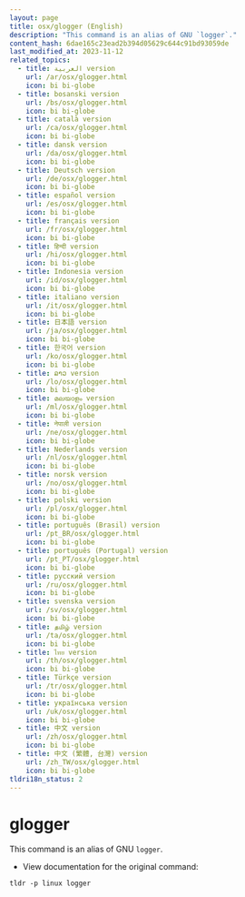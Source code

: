 ```yaml
---
layout: page
title: osx/glogger (English)
description: "This command is an alias of GNU `logger`."
content_hash: 6dae165c23ead2b394d05629c644c91bd93059de
last_modified_at: 2023-11-12
related_topics:
  - title: العربية version
    url: /ar/osx/glogger.html
    icon: bi bi-globe
  - title: bosanski version
    url: /bs/osx/glogger.html
    icon: bi bi-globe
  - title: català version
    url: /ca/osx/glogger.html
    icon: bi bi-globe
  - title: dansk version
    url: /da/osx/glogger.html
    icon: bi bi-globe
  - title: Deutsch version
    url: /de/osx/glogger.html
    icon: bi bi-globe
  - title: español version
    url: /es/osx/glogger.html
    icon: bi bi-globe
  - title: français version
    url: /fr/osx/glogger.html
    icon: bi bi-globe
  - title: हिन्दी version
    url: /hi/osx/glogger.html
    icon: bi bi-globe
  - title: Indonesia version
    url: /id/osx/glogger.html
    icon: bi bi-globe
  - title: italiano version
    url: /it/osx/glogger.html
    icon: bi bi-globe
  - title: 日本語 version
    url: /ja/osx/glogger.html
    icon: bi bi-globe
  - title: 한국어 version
    url: /ko/osx/glogger.html
    icon: bi bi-globe
  - title: ລາວ version
    url: /lo/osx/glogger.html
    icon: bi bi-globe
  - title: മലയാളം version
    url: /ml/osx/glogger.html
    icon: bi bi-globe
  - title: नेपाली version
    url: /ne/osx/glogger.html
    icon: bi bi-globe
  - title: Nederlands version
    url: /nl/osx/glogger.html
    icon: bi bi-globe
  - title: norsk version
    url: /no/osx/glogger.html
    icon: bi bi-globe
  - title: polski version
    url: /pl/osx/glogger.html
    icon: bi bi-globe
  - title: português (Brasil) version
    url: /pt_BR/osx/glogger.html
    icon: bi bi-globe
  - title: português (Portugal) version
    url: /pt_PT/osx/glogger.html
    icon: bi bi-globe
  - title: русский version
    url: /ru/osx/glogger.html
    icon: bi bi-globe
  - title: svenska version
    url: /sv/osx/glogger.html
    icon: bi bi-globe
  - title: தமிழ் version
    url: /ta/osx/glogger.html
    icon: bi bi-globe
  - title: ไทย version
    url: /th/osx/glogger.html
    icon: bi bi-globe
  - title: Türkçe version
    url: /tr/osx/glogger.html
    icon: bi bi-globe
  - title: українська version
    url: /uk/osx/glogger.html
    icon: bi bi-globe
  - title: 中文 version
    url: /zh/osx/glogger.html
    icon: bi bi-globe
  - title: 中文 (繁體, 台灣) version
    url: /zh_TW/osx/glogger.html
    icon: bi bi-globe
tldri18n_status: 2
---
```

# glogger

This command is an alias of GNU `logger`.

- View documentation for the original command:

`tldr -p linux logger`
